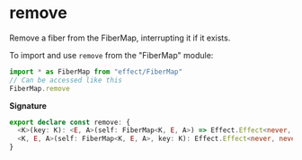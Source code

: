 # remove

Remove a fiber from the FiberMap, interrupting it if it exists.

To import and use `remove` from the "FiberMap" module:

```ts
import * as FiberMap from "effect/FiberMap"
// Can be accessed like this
FiberMap.remove
```

**Signature**

```ts
export declare const remove: {
  <K>(key: K): <E, A>(self: FiberMap<K, E, A>) => Effect.Effect<never, never, void>
  <K, E, A>(self: FiberMap<K, E, A>, key: K): Effect.Effect<never, never, void>
}
```
